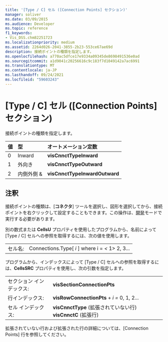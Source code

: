 ```yaml
---
title: '[Type / C] セル ([Connection Points] セクション)'
manager: soliver
ms.date: 03/09/2015
ms.audience: Developer
ms.topic: reference
f1_keywords:
- Vis_DSS.chm82251723
ms.localizationpriority: medium
ms.assetid: 2264d026-2041-3855-2b23-553ce67ae69d
description: 接続ポイントの種類を指定します。
ms.openlocfilehash: a770ac5dfce17e9334a09345de8698491536e0ad
ms.sourcegitcommit: a1d9041c20256616c9c183f7d1049142a7ac6991
ms.translationtype: MT
ms.contentlocale: ja-JP
ms.lasthandoff: 09/24/2021
ms.locfileid: "59603243"
---
```

# <a name="type--c-cell-connection-points-section"></a>[Type / C] セル ([Connection Points] セクション)

接続ポイントの種類を指定します。
  
|**値**|**型**|**オートメーション定数**|
|:-----|:-----|:-----|
|0  <br/> |Inward  <br/> |**visCnnctTypeInward** <br/> |
|1  <br/> |外向き  <br/> |**visCnnctTypeOutward** <br/> |
|2  <br/> |内側外側 &amp;  <br/> |**visCnnctTypeInwardOutward** <br/> |
   
## <a name="remarks"></a>注釈

接続ポイントの種類は、[**コネクタ**] ツールを選択し、図形を選択してから、接続ポイントを右クリックして設定することもできます。この操作は、[開発](run-in-developer-mode-display-the-developer-tab.md)モードで実行する必要があります。 
  
別の数式または **CellsU** プロパティを使用したプログラムから、名前によって [Type / C] セルへの参照を取得するには、次の値を使用します。 
  
|||
|:-----|:-----|
|セル名:  <br/> |Connections.Type[  *i*  ] where i =  *<*  1> 2, 3...  <br/> |
   
プログラムから、インデックスによって [Type / C] セルへの参照を取得するには、**CellsSRC** プロパティを使用し、次の引数を指定します。 
  
|||
|:-----|:-----|
|セクション インデックス:  <br/> |**visSectionConnectionPts** <br/> |
|行インデックス:  <br/> |**visRowConnectionPts**  +  *i* *=* 0, 1, 2...  <br/> |
|セル インデックス:  <br/> |**visCnnctType** (拡張されていない行) **visCnnctC** (拡張行)  <br/> |
   
拡張されていない行および拡張された行の詳細については、[Connection Points] 行を参照してください。
  

